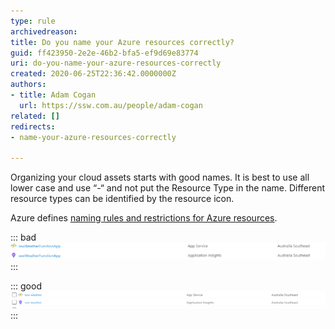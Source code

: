 ```yaml
---
type: rule
archivedreason: 
title: Do you name your Azure resources correctly?
guid: ff423950-2e2e-46b2-bfa5-ef9d69e83774
uri: do-you-name-your-azure-resources-correctly
created: 2020-06-25T22:36:42.0000000Z
authors:
- title: Adam Cogan
  url: https://ssw.com.au/people/adam-cogan
related: []
redirects:
- name-your-azure-resources-correctly

---
```


Organizing your cloud assets starts with good names. It is best to use all lower case and use “-“ and not put the Resource Type in the name. Different resource types can be identified by the resource icon.

<!--endintro-->

Azure defines [naming rules and restrictions for Azure resources](https://docs.microsoft.com/en-us/azure/azure-resource-manager/management/resource-name-rules).


::: bad  
![Bad Example: This is using a mixture of upper case and lower case letters, plus specifying the resource type](bad-azure-naming.png)  
:::


::: good  
![Good Example:  Use lowercase letters and ”-”](good-azure-naming.png)  
:::

